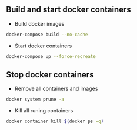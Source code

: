 ## Build and start docker containers
* Build docker images
``` bash
docker-compose build --no-cache
```
* Start docker containers
``` bash
docker-compose up --force-recreate
```

## Stop docker containers
* Remove all containers and images
``` bash
docker system prune -a
```
* Kill all runing containers
``` bash
docker container kill $(docker ps -q)
```
